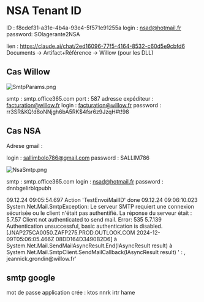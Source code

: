 # NSA Tenant ID

ID      : f8cdef31-a31e-4b4a-93e4-5f571e91255a
login   : nsad@hotmail.fr
password: SOlagerante2NSA

lien : https://claude.ai/chat/2ed16096-77f5-4164-8532-c60d5e9cbfd6
Documents -> Artifact+Référence -> Willow (pour les DLL)

## Cas Willow
![SmtpParams.png](SmtpParams.png)

smtp                : smtp.office365.com
port                : 587
adresse expéditeur  : facturation@willow.fr
login               : facturation@willow.fr
password            : rr3SR&KQ!d8oNNjgh6bA5RK$4fsr6z9JzqH#t!98

## Cas NSA

Adrese gmail : 

login  : sallimbolo786@gmail.com
password : SALLIM786

![NsaSmtp.png](NsaSmtp.png)

smtp        : smtp.office365.com
login       : nsad@hotmail.fr
password    : dnnbgelirblqpubh

<code-block lang="c#">
09.12.24 09:05:54.697	Action 'TestEnvoiMailID' done
09.12.24 09:06:10.023	System.Net.Mail.SmtpException: Le serveur SMTP requiert une connexion sécurisée ou le client n'était pas authentifié. La réponse du serveur était : 5.7.57 Client not authenticated to send mail. Error: 535 5.7.139 Authentication unsuccessful, basic authentication is disabled. [JNAP275CA0050.ZAFP275.PROD.OUTLOOK.COM 2024-12-09T05:06:05.466Z 08DD164D3490B2D6]
   à System.Net.Mail.SendMailAsyncResult.End(IAsyncResult result)
   à System.Net.Mail.SmtpClient.SendMailCallback(IAsyncResult result) ' : , jeannick.grondin@willow.fr'

</code-block>

## smtp google
mot de passe application crée : ktos nnrk irtr hame


